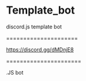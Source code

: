 # Template_bot
discord.js template bot 


=====================


https://discord.gg/dMDnjE8


======================


.JS bot


